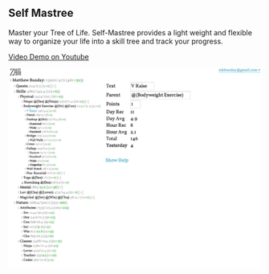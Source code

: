 ## Self Mastree

Master your Tree of Life. Self-Mastree provides a light weight and flexible way to organize your life into a skill tree and track your progress.

[Video Demo on Youtube](https://www.youtube.com/watch?v=sDsOk_fbCZg)

![screen shot](screenshot.png)
